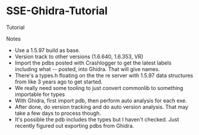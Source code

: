 # SSE-Ghidra-Tutorial

Tutorial

Notes
- Use a 1.5.97 build as base.
- Version track to other versions (1.6.640, 1.6.353, VR)
- Import the pdbs posted with Crashlogger to get the latest labels including what -- posted, into Ghidra. That will give names.
- There's a types.h floating on the the re server with 1.5.97 data structures from like 3 years ago to get started.
- We really need some tooling to just convert commonlib to something importable for types
- With Ghidra, first import pdb, then perform auto analysis for each exe.
- After done, do version tracking and do auto version analysis. That may take a few days to process though.
- It's possible the pdb includes the types but I haven't checked. Just recently figured out exporting pdbs from Ghidra.
